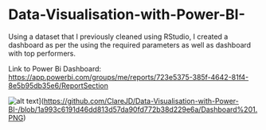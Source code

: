 # Data-Visualisation-with-Power-BI-
Using a dataset that I previously cleaned using RStudio, I created a dashboard as per the using the required parameters as well as dashboard with top performers.

Link to Power Bi Dashboard: https://app.powerbi.com/groups/me/reports/723e5375-385f-4642-81f4-8e5b95db35e6/ReportSection

![alt text]([http://url/to/img.png)](https://github.com/ClareJD/Data-Visualisation-with-Power-BI-/blob/1a993c6191d46dd813d57da90fd772b38d229e6a/Dashboard%201.PNG)
